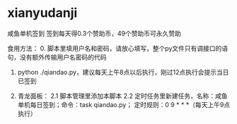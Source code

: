 # xianyudanji
咸鱼单机签到
签到每天得0.3个赞助币，49个赞助币可永久赞助

食用方法：
0. 脚本里填用户名和密码，请放心填写，整个py文件只有调接口的语句，没有额外传输用户名密码的代码

1. python ./qiandao.py，建议每天上午8点以后执行，刚过12点执行会提示当日已签到

2. 青龙面板：
   2.1  脚本管理里添加本脚本
   2.2 定时任务里新建任务，名称：咸鱼单机每日签到；命令：task qiandao.py； 定时规则：0 9 * * *（每天上午9点执行）
